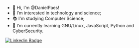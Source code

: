 - 👋 Hi, I’m @DanielPaes!
- 👀 I’m interested in technology and science;
- 📚 I'm studying Computer Science;
- 🌱 I’m currently learning GNU/Linux, JavaScript, Python and CyberSecurity.


[![Linkedin Badge](https://img.shields.io/badge/-LinkedIn-blue?style=flat-square&logo=Linkedin&logoColor=white&link=https://www.linkedin.com/in/daniel-paes-40149661/)](https://www.linkedin.com/in/daniel-paes-40149661/)



